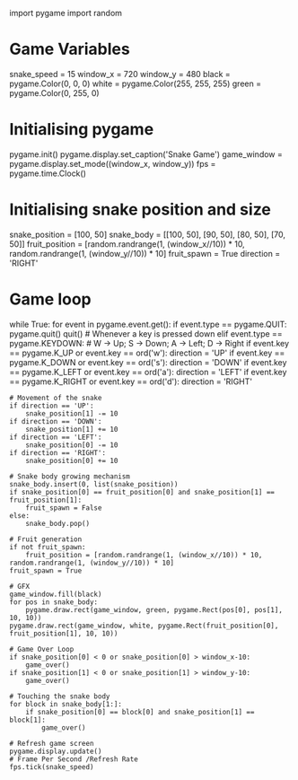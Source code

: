 import pygame
import random

# Game Variables
snake_speed = 15
window_x = 720
window_y = 480
black = pygame.Color(0, 0, 0)
white = pygame.Color(255, 255, 255)
green = pygame.Color(0, 255, 0)

# Initialising pygame
pygame.init()
pygame.display.set_caption('Snake Game')
game_window = pygame.display.set_mode((window_x, window_y))
fps = pygame.time.Clock()

# Initialising snake position and size
snake_position = [100, 50]
snake_body = [[100, 50], [90, 50], [80, 50], [70, 50]]
fruit_position = [random.randrange(1, (window_x//10)) * 10, random.randrange(1, (window_y//10)) * 10]
fruit_spawn = True
direction = 'RIGHT'

# Game loop
while True:
    for event in pygame.event.get():
        if event.type == pygame.QUIT:
            pygame.quit()
            quit()
        # Whenever a key is pressed down
        elif event.type == pygame.KEYDOWN:
            # W -> Up; S -> Down; A -> Left; D -> Right
            if event.key == pygame.K_UP or event.key == ord('w'):
                direction = 'UP'
            if event.key == pygame.K_DOWN or event.key == ord('s'):
                direction = 'DOWN'
            if event.key == pygame.K_LEFT or event.key == ord('a'):
                direction = 'LEFT'
            if event.key == pygame.K_RIGHT or event.key == ord('d'):
                direction = 'RIGHT'

    # Movement of the snake
    if direction == 'UP':
        snake_position[1] -= 10
    if direction == 'DOWN':
        snake_position[1] += 10
    if direction == 'LEFT':
        snake_position[0] -= 10
    if direction == 'RIGHT':
        snake_position[0] += 10

    # Snake body growing mechanism
    snake_body.insert(0, list(snake_position))
    if snake_position[0] == fruit_position[0] and snake_position[1] == fruit_position[1]:
        fruit_spawn = False
    else:
        snake_body.pop()

    # Fruit generation
    if not fruit_spawn:
        fruit_position = [random.randrange(1, (window_x//10)) * 10, random.randrange(1, (window_y//10)) * 10]
    fruit_spawn = True

    # GFX
    game_window.fill(black)
    for pos in snake_body:
        pygame.draw.rect(game_window, green, pygame.Rect(pos[0], pos[1], 10, 10))
    pygame.draw.rect(game_window, white, pygame.Rect(fruit_position[0], fruit_position[1], 10, 10))

    # Game Over Loop
    if snake_position[0] < 0 or snake_position[0] > window_x-10:
        game_over()
    if snake_position[1] < 0 or snake_position[1] > window_y-10:
        game_over()

    # Touching the snake body
    for block in snake_body[1:]:
        if snake_position[0] == block[0] and snake_position[1] == block[1]:
            game_over()

    # Refresh game screen
    pygame.display.update()
    # Frame Per Second /Refresh Rate
    fps.tick(snake_speed)
